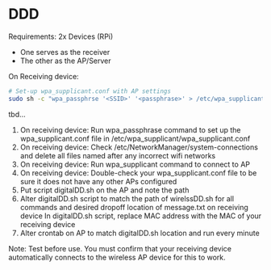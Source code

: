# DDD
Requirements:
2x Devices (RPi) 
- One serves as the receiver
- The other as the AP/Server

On Receiving device:
```bash
# Set-up wpa_supplicant.conf with AP settings
sudo sh -c "wpa_passphrse '<SSID>' '<passphrase>' > /etc/wpa_supplicant/wpa_supplicant.conf"


```
tbd...
1. On receiving device: Run wpa_passphrase command to set up the wpa_supplicant.conf file in /etc/wpa_supplicant/wpa_supplicant.conf
2. On receiving device: Check /etc/NetworkManager/system-connections and delete all files named after any incorrect wifi networks
3. On receiving device: Run wpa_supplicant command to connect to AP
4. On receiving device: Double-check your wpa_supplicant.conf file to be sure it does not have any other APs configured 
5. Put script digitalDD.sh on the AP and note the path
6. Alter digitalDD.sh script to match the path of wirelssDD.sh for all commands and desired dropoff location of message.txt on receiving device
In digitalDD.sh script, replace MAC address with the MAC of your receiving device
7. Alter crontab on AP to match digitalDD.sh location and run every minute 

Note: Test before use. You must confirm that your receiving device automatically connects to the wireless AP device for this to work.
